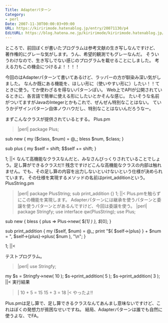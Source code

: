 ```yaml
---
Title: Adapterパターン
Category:
- perl
Date: 2007-11-30T00:00:03+09:00
URL: https://kiririmode.hatenablog.jp/entry/20071130/p4
EditURL: https://blog.hatena.ne.jp/kiririmode/kiririmode.hatenablog.jp/atom/entry/8454420450078216078
---
```


ところで、前回ぼくが書いたプログラムは参考文献の生き写しなんですけど、
著作権的にグレーな気がします。うん、希望的観測でもグレーなんだ。
そういうわけなので、生き写しでない感じのプログラムを載せることにしました。
考える力もこの機会につけるよ！！！！


今回のはAdapterパターンて書いてあるけど、ラッパーの方が馴染み深い気がしました。
なんか既にある機能を、ほしい形に（使いやすい形に）したい！！てときに使う。てか使わざるを得ないパターンぽい。
Web上でAPIが公開されているときに、各言語で簡単に使える形にしたいとかそんな感じ。
たいそうな名前がついてますがJavaのIntegerとかもこれで、ぜんぜん特別なことはない。
ていうかデザインパターン自体ノウハウだし、特別なことはないんだろうなー。


まずこんなクラスが提供されているとする。
Plus.pm
>|perl|
package Plus;

sub new {
    my ($class, $num) = @_;
    bless \$num, $class;
}

sub plus {
    my $self = shift;
    $$self += shift;
}

1;
||<
なんて高機能なクラスなんだと、みなさんびっくりされていることでしょう。足し算ができるクラスだ!!
残念ですけどこんな高機能なクラスの内部は触れません。でも、その足し算の内容を出力しないといけないという仕様が決められています。
その仕様を実現するメソッドの名前はprint_additionという。
PlusString.pm
>|perl|
package PlusString;
sub print_addition {}
1;
||<
Plus.pmを触らずにこの機能を実現します。
Adapterパターンには継承を使うパターンと委譲を使うパターンとがあるんですけど、今回は委譲を使う。
>|perl|
package Stringfy;
use interface qw(PlusString);
use Plus;

sub new {
    bless { plus => Plus->new( $_[1] ) }, $_[0];
}

sub print_addition {
    my ($self, $num) = @_;
    print "${ $self->{plus} } + $num = ", $self->{plus}->plus( $num ), "\n";
}

1;
||<

テストプログラム。
>|perl|
use Stringfy;

my $s = Stringfy->new( 10 );
$s->print_addition( 5 );
$s->print_addition( 3 );
||<
実行結果
>|
10 + 5 = 15
15 + 3 = 18
|<
やったよ!!


Plus.pmは足し算で、足し算できるクラスなんてあんまし意味ないですけど、これはぼくの発想力が貧困なせいですね。
結局、Adapterパターンは誰でも自然に使うよな、でFA。
